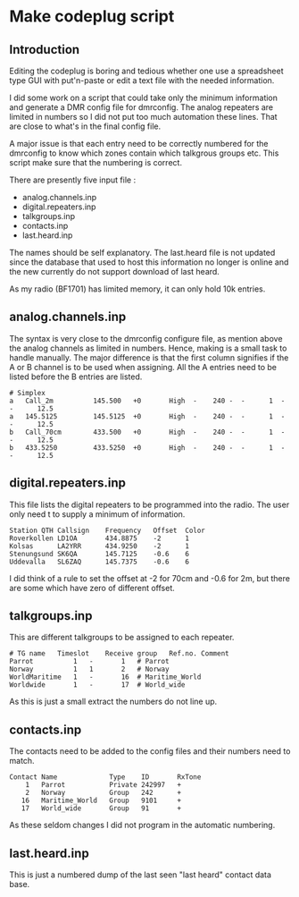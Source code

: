 # Make codeplug script

## Introduction
Editing the codeplug is boring and tedious whether one use a spreadsheet type GUI with put'n-paste 
or edit a text file with the needed information. 

I did some work on a script that could take only the minimum information and generate a 
DMR config file for dmrconfig. The analog repeaters are limited in numbers so I did not
put too much automation these lines. That are close to what's in the final config file.

A major issue is that each entry need to be correctly numbered for the dmrconfig to know
which zones contain which talkgrous groups etc. This script make sure that the numbering is
correct. 

There are presently five input file :
- analog.channels.inp
- digital.repeaters.inp
- talkgroups.inp
- contacts.inp
- last.heard.inp

The names should be self explanatory. 
The last.heard file is not updated since the database that used to host this information
no longer is online and the new currently do not support download of last heard. 

As my radio (BF1701) has limited memory, it can only hold 10k entries. 



## analog.channels.inp
The syntax is very close to the dmrconfig configure file, as mention above the 
analog channels as limited in numbers. Hence, making is a small task to handle 
manually. The major difference is that the first column signifies if the A or B
channel is to be used when assigning. All the A entries need to be listed before
the B entries are listed.
```
# Simplex
a	Call_2m          145.500   +0       High  -    240 -  -      1  -      -      12.5
a 	145.5125     	 145.5125  +0       High  -    240 -  -      1  -      -      12.5
b  	Call_70cm        433.500   +0       High  -    240 -  -      1  -      -      12.5
b  	433.5250         433.5250  +0       High  -    240 -  -      1  -      -      12.5
```

## digital.repeaters.inp
This file lists the digital repeaters to be programmed into the radio. The user only need t
to supply a minimum of information.
```
Station QTH	Callsign	Frequency	Offset	Color 
Roverkollen	LD1OA		434.8875	-2	    1
Kolsas		LA2YRR		434.9250	-2	    1
Stenungsund	SK6QA		145.7125 	-0.6	6
Uddevalla	SL6ZAQ		145.7375	-0.6	6
```
I did think of a rule to set the offset at -2 for 70cm and -0.6 for 2m, but
there are some which have zero of different offset. 


## talkgroups.inp
This are different talkgroups to be assigned to each repeater. 
```
# TG name   Timeslot	Receive group	Ref.no.	Comment 
Parrot         	1	-		1	# Parrot
Norway         	1	1		2	# Norway
WorldMaritime  	1	-		16	# Maritime_World
Worldwide      	1	-		17	# World_wide
```
As this is just a small extract the numbers do not line up.

## contacts.inp
The contacts need to be added to the config files and their numbers 
need to match.
```
Contact Name             Type    ID       RxTone
    1   Parrot           Private 242997   +	
    2   Norway           Group   242      +
   16   Maritime_World   Group   9101     +
   17   World_wide       Group   91       +
```
As these seldom changes I did not program in the automatic numbering. 


## last.heard.inp
This is just a numbered dump of the last seen "last heard" contact data base.


